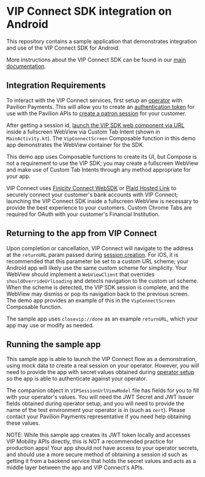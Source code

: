 # VIP Connect SDK integration on Android

This repository contains a sample application that demonstrates integration and use of the VIP Connect SDK for Android.

More instructions about the VIP Connect SDK can be found in our [main documentation](https://developer.vippreferred.com/).

## Integration Requirements

To interact with the VIP Connect services, first setup an [operator](https://developer.vippreferred.com/operator-onboarding/operator-setup) with Pavilion Payments.
This will allow you to create an [authentication token](https://developer.vippreferred.com/integration-steps/operator-requirements) for use with the Pavilion APIs
to [create a patron session](https://developer.vippreferred.com/APIS/SDK/create-patron-session) for your customer. 

After getting a session id, [launch the VIP SDK web component via URL](https://developer.vippreferred.com/integration-steps/invoke-web-component) inside
a fullscreen WebView via Custom Tab Intent (shown in `MainActivity.kt`). The `VipConnectScreen` Composable function in this demo app demonstrates the WebView container for the SDK.

This demo app uses Composable functions to create its UI, but Compose is not a requirement to use the VIP SDK; you may create a fullscreen WebView and make use of Custom Tab Intents through any
method appropriate for your app.

VIP Connect uses [Finicity Connect WebSDK](https://developer.mastercard.com/open-banking-us/documentation/connect/integrating/webviews/android-webviews/) or [Plaid Hosted Link](https://plaid.com/docs/link/hosted-link/) to securely connect your customer\'s bank accounts with VIP Connect; launching
the VIP Connect SDK inside a fullscreen WebView is necessary to provide the best experience to your customers. Custom Chrome Tabs are required for OAuth with your customer\'s Financial Institution.

## Returning to the app from VIP Connect

Upon completion or cancellation, VIP Connect will navigate to the address at the `returnURL` param passed during [session creation](https://developer.vippreferred.com/APIS/SDK/create-patron-session).
For iOS, it is recommended that this parameter be set to a custom URL scheme; your Android app will likely use the same custom scheme for simplicity.
Your WebView should implement a `WebViewClient` that overrides `shouldOverrideUrlLoading` and detects navigation to the custom url scheme. When the scheme
is detected, the VIP SDK session is complete, and the WebView may dismiss or pop its navigation back to the previous screen. The demo app provides an example
of this in the `VipConnectScreen` Composable function.

The sample app uses `closevip://done` as an example `returnURL`, which your app may use or modify as needed. 

## Running the sample app

This sample app is able to launch the VIP Connect flow as a demonstration, using mock data to create a real session on your operator.
However, you will need to provide the app with secret values obtained during [operator setup](https://developer.vippreferred.com/operator-onboarding/operator-setup)
so the app is able to authenticate against your operator.

The companion object in `VIPSessionUrlViewModel` file has fields for you to fill with your operator\'s values. You will need the JWT Secret and JWT Issuer fields
obtained during operator setup, and you will need to provide the name of the test environment your operator is in (such as `cert`). Please contact your
Pavilion Payments representative if you need help obtaining these values.

NOTE: While this sample app creates its JWT token locally and accesses VIP Mobility APIs directly, this is NOT a recommended practice for production apps!
Your app should not have access to your operator secrets, and should use a more secure method of obtaining a session id such as getting it from a backend
service that holds the secret values and acts as a middle layer between the app and VIP Connect's APIs.
